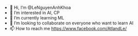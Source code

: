 - 👋 Hi, I’m @LeNguyenAnhKhoa
- 👀 I’m interested in AI, CP
- 🌱 I’m currently learning ML
- 💞️ I’m looking to collaborate on everyone who want to learn AI
- 📫 How to reach me https://www.facebook.com/AtlandLe/

<!---
LeNguyenAnhKhoa/LeNguyenAnhKhoa is a ✨ special ✨ repository because its `README.md` (this file) appears on your GitHub profile.
You can click the Preview link to take a look at your changes.
--->
